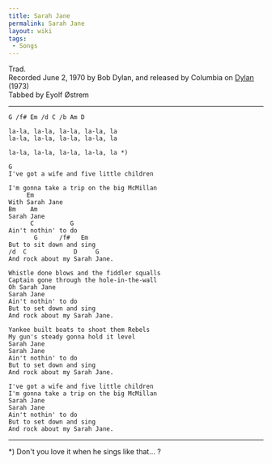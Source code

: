 ```yaml
---
title: Sarah Jane
permalink: Sarah Jane
layout: wiki
tags:
 - Songs
---
```


Trad.  
Recorded June 2, 1970 by Bob Dylan, and released by Columbia on
[Dylan](Dylan "wikilink") (1973)  
Tabbed by Eyolf Østrem

* * * * *

    G /f# Em /d C /b Am D

    la-la, la-la, la-la, la-la, la
    la-la, la-la, la-la, la-la, la

    la-la, la-la, la-la, la-la, la *)

    G
    I've got a wife and five little children

    I'm gonna take a trip on the big McMillan
         Em
    With Sarah Jane
    Bm    Am
    Sarah Jane
          C          G
    Ain't nothin' to do
           G      /f#   Em
    But to sit down and sing
    /d  C             D     G
    And rock about my Sarah Jane.

    Whistle done blows and the fiddler squalls
    Captain gone through the hole-in-the-wall
    Oh Sarah Jane
    Sarah Jane
    Ain't nothin' to do
    But to set down and sing
    And rock about my Sarah Jane.

    Yankee built boats to shoot them Rebels
    My gun's steady gonna hold it level
    Sarah Jane
    Sarah Jane
    Ain't nothin' to do
    But to set down and sing
    And rock about my Sarah Jane.

    I've got a wife and five little children
    I'm gonna take a trip on the big McMillan
    Sarah Jane
    Sarah Jane
    Ain't nothin' to do
    But to set down and sing
    And rock about my Sarah Jane.

* * * * *

\*) Don't you love it when he sings like that... ?
